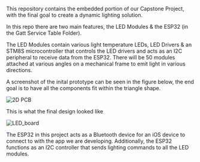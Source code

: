 This repository contains the embedded portion of our Capstone Project, with the final goal to create a dynamic lighting solution.

In this repo there are two main features, the LED Modules & the ESP32 (in the Gatt Service Table Folder).

The LED Modules contain various light temperature LEDs, LED Drivers & an STM8S microcontroller that controls the LED drivers and acts as an I2C peripheral to receive data from the ESP32. There will be 50 modules attached at various angles on a mechanical frame to emit light in various directions. 

A screenshot of the inital prototype can be seen in the figure below, the end goal is to have all the components fit within the triangle shape.

![2D PCB](https://github.com/user-attachments/assets/bb245036-64c4-4bfe-9740-7deca733997b)

This is what the final design looked like 

![LED_board](https://github.com/user-attachments/assets/30dc1544-bf15-4e39-92e4-9ee8413e9a58)

The ESP32 in this project acts as a Bluetooth device for an iOS device to connect to with the app we are developing. Additionally, the ESP32 functions as an I2C controller that sends lighting commands to all the LED modules.
